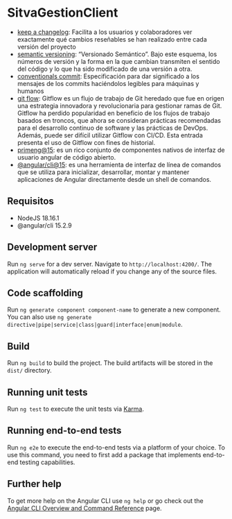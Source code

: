 # SitvaGestionClient

- [keep a changelog]: Facilita a los usuarios y colaboradores ver exactamente qué cambios reseñables se han realizado entre cada versión del proyecto
- [semantic versioning]: “Versionado Semántico”. Bajo este esquema, los números de versión y la forma en la que cambian transmiten el sentido del código y lo que ha sido modificado de una versión a otra.
- [conventionals commit]: Especificación para dar significado a los mensajes de los commits haciéndolos legibles para máquinas y humanos
- [git flow]: Gitflow es un flujo de trabajo de Git heredado que fue en origen una estrategia innovadora y revolucionaria para gestionar ramas de Git. Gitflow ha perdido popularidad en beneficio de los flujos de trabajo basados en troncos, que ahora se consideran prácticas recomendadas para el desarrollo continuo de software y las prácticas de DevOps. Además, puede ser difícil utilizar Gitflow con CI/CD. Esta entrada presenta el uso de Gitflow con fines de historial.
- [primeng@15]: es un rico conjunto de componentes nativos de interfaz de usuario angular de código abierto.
- [@angular/cli@15]: es una herramienta de interfaz de línea de comandos que se utiliza para inicializar, desarrollar, montar y mantener aplicaciones de Angular directamente desde un shell de comandos.

## Requisitos

- NodeJS 18.16.1
- @angular/cli 15.2.9

## Development server

Run `ng serve` for a dev server. Navigate to `http://localhost:4200/`. The application will automatically reload if you change any of the source files.

## Code scaffolding

Run `ng generate component component-name` to generate a new component. You can also use `ng generate directive|pipe|service|class|guard|interface|enum|module`.

## Build

Run `ng build` to build the project. The build artifacts will be stored in the `dist/` directory.

## Running unit tests

Run `ng test` to execute the unit tests via [Karma](https://karma-runner.github.io).

## Running end-to-end tests

Run `ng e2e` to execute the end-to-end tests via a platform of your choice. To use this command, you need to first add a package that implements end-to-end testing capabilities.

## Further help

To get more help on the Angular CLI use `ng help` or go check out the [Angular CLI Overview and Command Reference](https://angular.io/cli) page.

<!-- Links -->
[keep a changelog]: https://keepachangelog.com/en/1.0.0/
[semantic versioning]: https://semver.org/spec/v2.0.0.html
[conventionals commit]: https://www.conventionalcommits.org/es/v1.0.0/
[git flow]: https://www.atlassian.com/es/git/tutorials/comparing-workflows/gitflow-workflow
[primeng@15]: https://www.primefaces.org/primeng-v15-lts/#/
[@angular/cli@15]: https://v15.angular.io/cli
